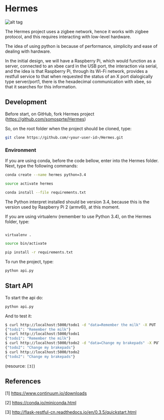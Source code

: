 # Hermes
![alt tag](https://github.com/somosprte/Hermes/blob/master/logo-hermes-final.png)

The Hermes project uses a zigbee network, hence it works with zigbee protocol, and this requires interacting with low-level hardware.

The idea of using python is because of performance, simplicity and ease of dealing with hardware.

In the initial design, we will have a Raspberry Pi, which would function as a server, connected to an xbee card in the USB port, the interaction via serial, and the idea is that Raspberry Pi, through its Wi-Fi network, provides a restfull service to that when requested the status of an X port dialogically type server/port1, there is the hexadecimal communication with xbee, so that it searches for this information.

## Development

Before start, on GitHub, fork Hermes project (https://github.com/somosprte/Hermes)

So, on the root folder when the project should be cloned, type:

```sh
git clone https://github.com/<your-user-id>/Hermes.git

```

### Environment

If you are using conda, before the code bellow, enter into the Hermes folder. Next, type the following commands:

```sh
conda create --name hermes python=3.4

source activate hermes

conda install --file requirements.txt
```

The Python interpret installed should be version 3.4, because this is the version used by Raspberry Pi 2 (armv6l), at this moment.

If you are using virtualenv (remember to use Python 3.4), on the Hermes folder, type:

```sh

virtualenv .

source bin/activate

pip install -r requirements.txt

```

To run the project, type:

```sh
python api.py

```


## Start API

To start the api do:


```sh
python api.py
```

And to test it:

```sh
$ curl http://localhost:5000/todo1 -d "data=Remember the milk" -X PUT
{"todo1": "Remember the milk"}
$ curl http://localhost:5000/todo1
{"todo1": "Remember the milk"}
$ curl http://localhost:5000/todo2 -d "data=Change my brakepads" -X PUT
{"todo2": "Change my brakepads"}
$ curl http://localhost:5000/todo2
{"todo2": "Change my brakepads"}
```
(resource: `[3]`)


## References

[1] https://www.continuum.io/downloads

[2] https://conda.io/miniconda.html

[3] http://flask-restful-cn.readthedocs.io/en/0.3.5/quickstart.html
